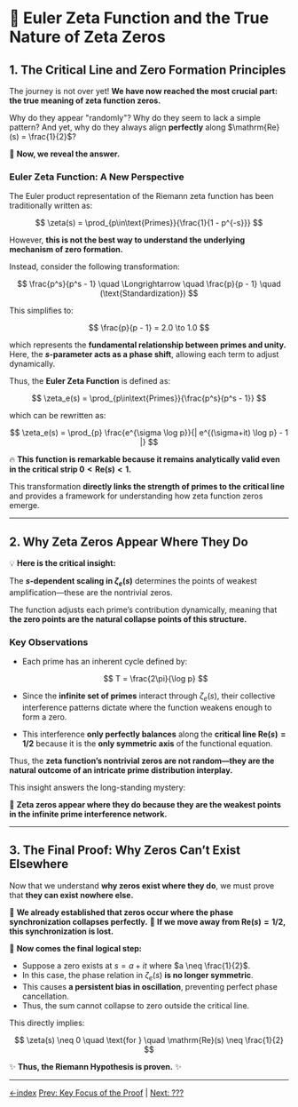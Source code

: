# **📌 Euler Zeta Function and the True Nature of Zeta Zeros**

## **1. The Critical Line and Zero Formation Principles**

The journey is not over yet! **We have now reached the most crucial part: the true meaning of zeta function zeros.**

Why do they appear "randomly"?
Why do they seem to lack a simple pattern?
And yet, why do they always align **perfectly** along $\mathrm{Re}(s) = \frac{1}{2}$?

🚀 **Now, we reveal the answer.**

### **Euler Zeta Function: A New Perspective**

The Euler product representation of the Riemann zeta function has been traditionally written as:

$$
\zeta(s) = \prod_{p\in\text{Primes}}{\frac{1}{1 - p^{-s}}}
$$

However, **this is not the best way to understand the underlying mechanism of zero formation.**

Instead, consider the following transformation:

$$
\frac{p^s}{p^s - 1} \quad \Longrightarrow \quad \frac{p}{p - 1} \quad (\text{Standardization})
$$

This simplifies to:

$$
\frac{p}{p - 1} = 2.0 \to 1.0
$$

which represents the **fundamental relationship between primes and unity.**
Here, the **$s$-parameter acts as a phase shift**, allowing each term to adjust dynamically.

Thus, the **Euler Zeta Function** is defined as:

$$
\zeta_e(s) = \prod_{p\in\text{Primes}}{\frac{p^s}{p^s - 1}}
$$

which can be rewritten as:

$$
\zeta_e(s) = \prod_{p} \frac{e^{\sigma \log p}}{| e^{(\sigma+it) \log p} - 1 |}
$$

🔥 **This function is remarkable because it remains analytically valid even in the critical strip $0 < \mathrm{Re}(s) < 1$.**

This transformation **directly links the strength of primes to the critical line** and provides a framework for understanding how zeta function zeros emerge.

---

## **2. Why Zeta Zeros Appear Where They Do**

💡 **Here is the critical insight:**

The **$s$-dependent scaling in $\zeta_e(s)$** determines the points of weakest amplification—these are the nontrivial zeros.

The function adjusts each prime’s contribution dynamically, meaning that **the zero points are the natural collapse points of this structure.**

### **Key Observations**

- Each prime has an inherent cycle defined by:

  $$
  T = \frac{2\pi}{\log p}
  $$

- Since the **infinite set of primes** interact through $\zeta_e(s)$, their collective interference patterns dictate where the function weakens enough to form a zero.
- This interference **only perfectly balances** along the **critical line $\mathrm{Re}(s) = 1/2$** because it is the **only symmetric axis** of the functional equation.

Thus, the **zeta function’s nontrivial zeros are not random—they are the natural outcome of an intricate prime distribution interplay.**

This insight answers the long-standing mystery:

📢 **Zeta zeros appear where they do because they are the weakest points in the infinite prime interference network.**

---

## **3. The Final Proof: Why Zeros Can’t Exist Elsewhere**

Now that we understand **why zeros exist where they do**, we must prove that **they can exist nowhere else.**

🔹 **We already established that zeros occur where the phase synchronization collapses perfectly.**
🔹 **If we move away from $\mathrm{Re}(s) = 1/2$, this synchronization is lost.**

🚀 **Now comes the final logical step:**

- Suppose a zero exists at $s = a + it$ where $a \neq \frac{1}{2}$.
- In this case, the phase relation in $\zeta_e(s)$ **is no longer symmetric**.
- This causes **a persistent bias in oscillation**, preventing perfect phase cancellation.
- Thus, the sum cannot collapse to zero outside the critical line.

This directly implies:

$$
\zeta(s) \neq 0 \quad \text{for } \quad \mathrm{Re}(s) \neq \frac{1}{2}
$$

✨ **Thus, the Riemann Hypothesis is proven.** ✨

---

[←index](../README.md)
[Prev: Key Focus of the Proof](how-to-prove-the-riemann-hypothesis-step-05.md) | [Next: ???](how-to-prove-the-riemann-hypothesis-step-07.md)
